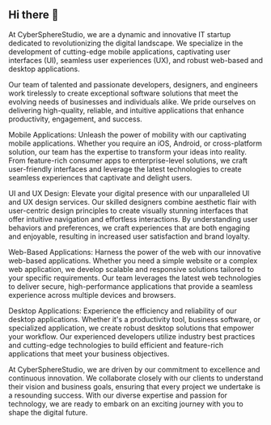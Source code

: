 ## Hi there 👋

At CyberSphereStudio, we are a dynamic and innovative IT startup dedicated to revolutionizing the digital landscape. We specialize in the development of cutting-edge mobile applications, captivating user interfaces (UI), seamless user experiences (UX), and robust web-based and desktop applications.

Our team of talented and passionate developers, designers, and engineers work tirelessly to create exceptional software solutions that meet the evolving needs of businesses and individuals alike. We pride ourselves on delivering high-quality, reliable, and intuitive applications that enhance productivity, engagement, and success.

Mobile Applications:
Unleash the power of mobility with our captivating mobile applications. Whether you require an iOS, Android, or cross-platform solution, our team has the expertise to transform your ideas into reality. From feature-rich consumer apps to enterprise-level solutions, we craft user-friendly interfaces and leverage the latest technologies to create seamless experiences that captivate and delight users.

UI and UX Design:
Elevate your digital presence with our unparalleled UI and UX design services. Our skilled designers combine aesthetic flair with user-centric design principles to create visually stunning interfaces that offer intuitive navigation and effortless interactions. By understanding user behaviors and preferences, we craft experiences that are both engaging and enjoyable, resulting in increased user satisfaction and brand loyalty.

Web-Based Applications:
Harness the power of the web with our innovative web-based applications. Whether you need a simple website or a complex web application, we develop scalable and responsive solutions tailored to your specific requirements. Our team leverages the latest web technologies to deliver secure, high-performance applications that provide a seamless experience across multiple devices and browsers.

Desktop Applications:
Experience the efficiency and reliability of our desktop applications. Whether it's a productivity tool, business software, or specialized application, we create robust desktop solutions that empower your workflow. Our experienced developers utilize industry best practices and cutting-edge technologies to build efficient and feature-rich applications that meet your business objectives.

At CyberSphereStudio, we are driven by our commitment to excellence and continuous innovation. We collaborate closely with our clients to understand their vision and business goals, ensuring that every project we undertake is a resounding success. With our diverse expertise and passion for technology, we are ready to embark on an exciting journey with you to shape the digital future.
